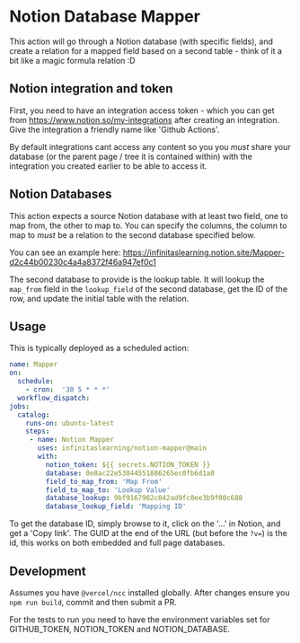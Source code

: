 # Notion Database Mapper

This action will go through a Notion database (with specific fields), and create a relation for a mapped field based on a second table - think of it a bit like a magic formula relation :D

## Notion integration and token

First, you need to have an integration access token - which you can get from https://www.notion.so/my-integrations after creating an integration.  Give the integration a friendly name like 'Github Actions'.

By default integrations cant access any content so you you *must* share your database (or the parent page / tree it is contained within) with the integration you created earlier to be able to access it.

## Notion Databases

This action expects a source Notion database with at least two field, one to map from, the other to map to.  You can specify the columns, the column to map to *must* be a relation to the second database specified below.

You can see an example here: https://infinitaslearning.notion.site/Mapper-d2c44b00230c4a4a8372f46a947ef0c1

The second database to provide is the lookup table. It will lookup the `map_from` field in the `lookup_field` of the second database, get the ID of the row, and update the initial table with the relation.

## Usage

This is typically deployed as a scheduled action:

```yaml
name: Mapper
on:
  schedule:
    - cron:  '30 5 * * *'
  workflow_dispatch:
jobs:
  catalog:
    runs-on: ubuntu-latest
    steps:
     - name: Notion Mapper  
       uses: infinitaslearning/notion-mapper@main        
       with:          
         notion_token: ${{ secrets.NOTION_TOKEN }}
         database: 0e8ac22e53844551886265ec0fb6d1a0             
         field_to_map_from: 'Map From'
         field_to_map_to: 'Lookup Value'
         database_lookup: 9bf9167962c042ad9fc0ee3b9f00c688
         database_lookup_field: 'Mapping ID'

```

To get the database ID, simply browse to it, click on the '...' in Notion, and get a 'Copy link'.  The GUID at the end of the URL (but before the `?v=`) is the id, this works on both embedded and full page databases.

## Development

Assumes you have `@vercel/ncc` installed globally.
After changes ensure you `npm run build`, commit and then submit a PR.

For the tests to run you need to have the environment variables set for GITHUB_TOKEN, NOTION_TOKEN and NOTION_DATABASE.
